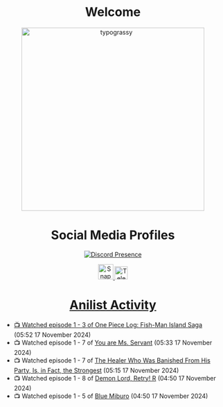 <div align="center">

# Welcome
<a href="https://github.com/kawarimidoll/typograssy">
    <img alt="typograssy" src="https://typograssy.deno.dev/api?text=%E3%82%88%E3%81%86%E3%81%93%E3%81%9D%E3%81%BF%E3%81%AA%E3%81%95%E3%82%93%20-%20Sheby--&&l0=none&l1=82d9d0&l2=027353&l3=038c4c&l4=01402e&bg=none&frame=none&speed=100&comment=" width="421.99">
</a>

</div>

<div align="center">

# Social Media Profiles

[![Discord Presence](https://lanyard.cnrad.dev/api/612532963938271232)](https://discord.com/users/612532963938271232)


<a href="https://www.snapchat.com/add/a.sheby" title="Snapchat Profile">
    <img src="https://www.freepnglogos.com/uploads/snapchat-logo-png-0.png" width="35" alt="Snapchat Logo" />


<a href="https://t.me/ASheby" title="Telegram Profile">
    <img src="https://www.freepnglogos.com/uploads/telegram-logo-png-0.png" width="30" alt="Telegram Logo" />


</div>

<div align="center">

# Anilist Activity

</div>

<!-- ANILIST_ACTIVITY:start -->

-   📺 Watched episode 1 - 3 of [One Piece Log: Fish-Man Island Saga](https://anilist.co/anime/183423) (05:52 17 November 2024)
-   📺 Watched episode 1 - 7 of [You are Ms. Servant](https://anilist.co/anime/172190) (05:33 17 November 2024)
-   📺 Watched episode 1 - 7 of [The Healer Who Was Banished From His Party, Is, in Fact, the Strongest](https://anilist.co/anime/174043) (05:15 17 November 2024)
-   📺 Watched episode 1 - 8 of [Demon Lord, Retry! R](https://anilist.co/anime/168500) (04:50 17 November 2024)
-   📺 Watched episode 1 - 5 of [Blue Miburo](https://anilist.co/anime/169258) (04:50 17 November 2024)

<!-- ANILIST_ACTIVITY:end -->
